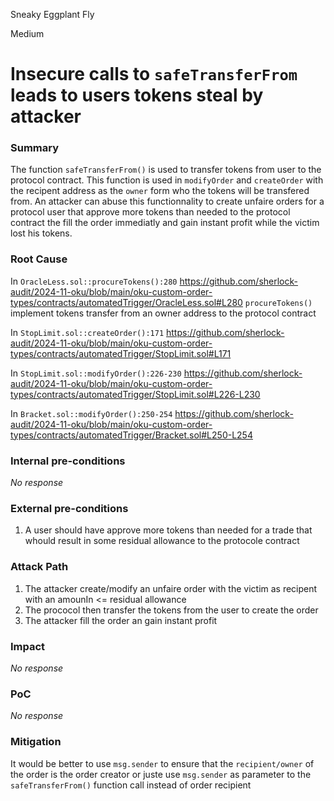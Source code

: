 Sneaky Eggplant Fly

Medium

# Insecure calls to `safeTransferFrom` leads to users tokens steal by attacker

### Summary

The function `safeTransferFrom()` is used to transfer tokens from user to the protocol contract. This function is used in `modifyOrder` and `createOrder` with the recipent address as the `owner` form who the tokens will be transfered from. An attacker can abuse this functionnality to create unfaire orders for a protocol user that approve more tokens than needed to the protocol contract the fill the order immediatly and gain instant profit while the victim lost his tokens.

### Root Cause

In `OracleLess.sol::procureTokens():280`
https://github.com/sherlock-audit/2024-11-oku/blob/main/oku-custom-order-types/contracts/automatedTrigger/OracleLess.sol#L280
`procureTokens()` implement tokens transfer from an owner address to the protocol contract

In `StopLimit.sol::createOrder():171`
https://github.com/sherlock-audit/2024-11-oku/blob/main/oku-custom-order-types/contracts/automatedTrigger/StopLimit.sol#L171

In `StopLimit.sol::modifyOrder():226-230`
https://github.com/sherlock-audit/2024-11-oku/blob/main/oku-custom-order-types/contracts/automatedTrigger/StopLimit.sol#L226-L230

In `Bracket.sol::modifyOrder():250-254`
https://github.com/sherlock-audit/2024-11-oku/blob/main/oku-custom-order-types/contracts/automatedTrigger/Bracket.sol#L250-L254

### Internal pre-conditions

_No response_

### External pre-conditions

1. A user should have approve more tokens than needed for a trade that whould result in some residual allowance to the protocole contract

### Attack Path

1. The attacker create/modify an unfaire order with the victim as recipent with an amounIn <= residual allowance
2. The prococol then transfer the tokens from the user to create the order
3. The attacker fill the order an gain instant profit

### Impact

_No response_

### PoC

_No response_

### Mitigation

It would be better to use `msg.sender` to ensure that the `recipient/owner` of the order is the order creator or juste use `msg.sender` as parameter to the `safeTransferFrom()` function call instead of order recipient